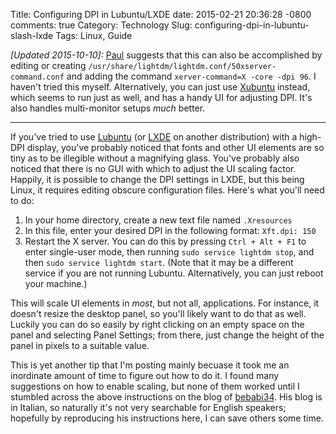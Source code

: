 Title: Configuring DPI in Lubuntu/LXDE
date: 2015-02-21 20:36:28 -0800
comments: true
Category: Technology
Slug: configuring-dpi-in-lubuntu-slash-lxde
Tags: Linux, Guide

_[Updated 2015-10-10]:_ [Paul](http://lambertington.github.io/) suggests that this can also be accomplished by editing or creating `/usr/share/lightdm/lightdm.conf/50xserver-command.conf` and adding the command `xerver-command=X -core -dpi 96`. I haven't tried this myself. Alternatively, you can just use [Xubuntu](http://xubuntu.org/) instead, which seems to run just as well, and has a handy UI for adjusting DPI. It's also handles multi-monitor setups _much_ better.

---

If you've tried to use [Lubuntu](http://lubuntu.net/) (or
[LXDE](http://www.lxde.org/) on another distribution) with a high-DPI display,
you've probably noticed that fonts and other UI elements are so tiny as to be
illegible without a magnifying glass.  You've probably also noticed that there
is no GUI with which to adjust the UI scaling factor. Happily, it is possible to
change the DPI settings in LXDE, but this being Linux, it requires editing
obscure configuration files. Here's what you'll need to do:

1. In your home directory, create a new text file named `.Xresources`
1. In this file, enter your desired DPI in the following format: `Xft.dpi: 150`
1. Restart the X server. You can do this by pressing `Ctrl + Alt + F1` to enter
single-user mode, then running `sudo service lightdm stop`, and then `sudo
service lightdm start`. (Note that it may be a different service if you are not
running Lubuntu. Alternatively, you can just reboot your machine.)

This will scale UI elements in _most_, but not all, applications. For instance,
it doesn't resize the desktop panel, so you'll likely want to do that as well.
Luckily you can do so easily by right clicking on an empty space on the panel
and selecting Panel Settings; from there, just change the height of the panel in
pixels to a suitable value.

This is yet another tip that I'm posting mainly becuase it took me an inordinate
amount of time to figure out how to do it. I found many suggestions on how to
enable scaling, but none of them worked until I stumbled across the above
instructions on the blog of [bebabi34](http://bebabi34.altervista.org/index.php?action=viewnews&news=1380636261).
His blog is in Italian, so naturally it's not very searchable for English
speakers; hopefully by reproducing his instructions here, I can save others some
time.
